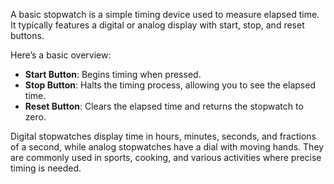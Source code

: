 A basic stopwatch is a simple timing device used to measure elapsed time. It typically features a digital or analog display with start, stop, and reset buttons. 

Here’s a basic overview:

- **Start Button**: Begins timing when pressed.
- **Stop Button**: Halts the timing process, allowing you to see the elapsed time.
- **Reset Button**: Clears the elapsed time and returns the stopwatch to zero.

Digital stopwatches display time in hours, minutes, seconds, and fractions of a second, while analog stopwatches have a dial with moving hands. They are commonly used in sports, cooking, and various activities where precise timing is needed.

